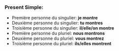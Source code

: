 ### Present Simple:
- Première personne du singulier: **je montre**
- Deuxième personne du singulier: **tu montres**
- Troisième personne du singulier: **il/elle/on montre**
- Première personne du pluriel: **nous montrons**
- Deuxième personne du pluriel: **vous montrez**
- Troisième personne du pluriel: **ils/elles montrent**
